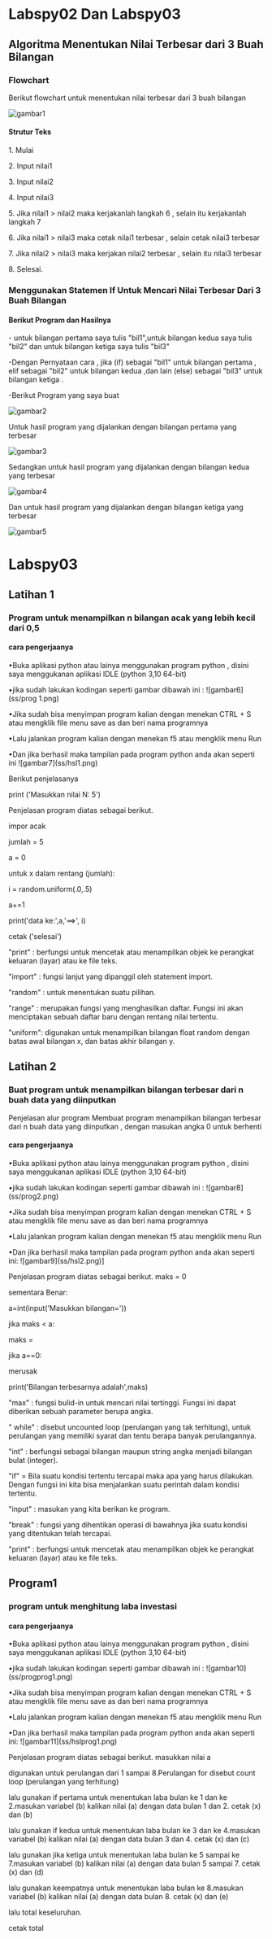 # Labspy02 Dan Labspy03
## Algoritma Menentukan Nilai Terbesar dari 3 Buah Bilangan 
### Flowchart
<p>Berikut flowchart untuk menentukan nilai terbesar dari 3 buah bilangan<p>

![gambar1](ss/flow.png) 

#### Strutur Teks
<p>1.  Mulai<p>
<p>2.  Input nilai1<p>
<p>3.  Input nilai2<p>
<p>4.  Input nilai3<p>
<p>5.  Jika nilai1 > nilai2 maka kerjakanlah langkah 6 , selain itu kerjakanlah langkah 7 <p>
<p>6.  Jika nilai1 > nilai3 maka cetak nilai1 terbesar , selain cetak nilai3 terbesar<p>
<p>7.  Jika nilai2 > nilai3 maka kerjakan nilai2 terbesar , selain itu nilai3 terbesar<p>
<p>8.  Selesai. <p>

### Menggunakan Statemen If Untuk Mencari Nilai Terbesar Dari 3 Buah Bilangan
#### Berikut Program dan Hasilnya 
<P>- untuk bilangan pertama saya tulis "bil1",untuk bilangan kedua saya tulis "bil2" dan untuk bilangan ketiga saya tulis "bil3"<p>
<p>-Dengan Pernyataan cara , jika (if) sebagai "bil1" untuk bilangan pertama , elif sebagai "bil2" untuk bilangan kedua ,dan lain (else) sebagai "bil3" untuk bilangan ketiga .<P>
<p>-Berikut Program yang saya buat<p>

![gambar2](ss/prg.png)

<P> Untuk hasil program yang dijalankan dengan bilangan pertama yang terbesar<p>

![gambar3](ss/bil1.jpeg)

<p> Sedangkan untuk hasil program yang dijalankan dengan bilangan kedua yang terbesar<p>

![gambar4](ss/bil2.jpeg)

<p> Dan untuk hasil program yang dijalankan dengan bilangan ketiga yang terbesar<p>

![gambar5](ss/bil3.jpeg)
# Labspy03
## Latihan 1
### Program untuk menampilkan n bilangan acak yang lebih kecil dari 0,5
#### cara pengerjaanya 
<p>•Buka aplikasi python atau lainya menggunakan program python , disini saya menggukanan aplikasi IDLE (python 3,10  64-bit)
<p>•jika sudah lakukan kodingan seperti gambar dibawah ini :
![gambar6](ss/prog 1.png)
<p>•Jika sudah bisa menyimpan program kalian dengan menekan CTRL + S atau mengklik file menu save as dan beri nama programnya
<p>•Lalu jalankan program kalian dengan menekan f5 atau mengklik menu Run
<p>•Dan jika berhasil maka tampilan pada program python anda akan seperti ini
![gambar7](ss/hsl1.png)
<p>Berikut penjelasanya
<p>print ('Masukkan nilai N: 5')

<p>Penjelasan program diatas sebagai berikut.

impor acak

jumlah = 5

a = 0

untuk x dalam rentang (jumlah):

i = random.uniform(.0,.5)

a+=1

print('data ke:',a,'==>', i)

cetak ('selesai')

"print" : berfungsi untuk mencetak atau menampilkan objek ke perangkat keluaran (layar) atau ke file teks.

"import" : fungsi lanjut yang dipanggil oleh statement import.

"random" : untuk menentukan suatu pilihan.

"range" : merupakan fungsi yang menghasilkan daftar. Fungsi ini akan menciptakan sebuah daftar baru dengan rentang nilai tertentu.

"uniform": digunakan untuk menampilkan bilangan float random dengan batas awal bilangan x, dan batas akhir bilangan y.<p>

## Latihan 2
### Buat program untuk menampilkan bilangan terbesar dari n buah data yang diinputkan
<p>Penjelasan alur program 
Membuat program menampilkan bilangan terbesar dari n buah data yang diinputkan  , dengan masukan angka 0 untuk berhenti

#### cara pengerjaanya 
<p>•Buka aplikasi python atau lainya menggunakan program python , disini saya menggukanan aplikasi IDLE (python 3,10  64-bit)
<p>•jika sudah lakukan kodingan seperti gambar dibawah ini :
![gambar8](ss/prog2.png)
<p>•Jika sudah bisa menyimpan program kalian dengan menekan CTRL + S atau mengklik file menu save as dan beri nama programnya
<p>•Lalu jalankan program kalian dengan menekan f5 atau mengklik menu Run
<p>•Dan jika berhasil maka tampilan pada program python anda akan seperti ini:
![gambar9](ss/hsl2.png)]
<p>Penjelasan program diatas sebagai berikut.
maks = 0

sementara Benar:

a=int(input('Masukkan bilangan='))

jika maks < a:

maks =

jika a==0:

merusak

print('Bilangan terbesarnya adalah',maks)

"max" : fungsi bulid-in untuk mencari nilai tertinggi. Fungsi ini dapat diberikan sebuah parameter berupa angka.

" while" : disebut uncounted loop (perulangan yang tak terhitung), untuk perulangan yang memiliki syarat dan tentu berapa banyak perulangannya.

"int" : berfungsi sebagai bilangan maupun string angka menjadi bilangan bulat (integer).

"if" = Bila suatu kondisi tertentu tercapai maka apa yang harus dilakukan. Dengan fungsi ini kita bisa menjalankan suatu perintah dalam kondisi tertentu.

"input" : masukan yang kita berikan ke program.

"break" : fungsi yang dihentikan operasi di bawahnya jika suatu kondisi yang ditentukan telah tercapai.

"print" : berfungsi untuk mencetak atau menampilkan objek ke perangkat keluaran (layar) atau ke file teks.<p>

## Program1
### program untuk menghitung laba investasi
#### cara pengerjaanya 
<p>•Buka aplikasi python atau lainya menggunakan program python , disini saya menggukanan aplikasi IDLE (python 3,10  64-bit)
<p>•jika sudah lakukan kodingan seperti gambar dibawah ini :
![gambar10](ss/progprog1.png)
<p>•Jika sudah bisa menyimpan program kalian dengan menekan CTRL + S atau mengklik file menu save as dan beri nama programnya
<p>•Lalu jalankan program kalian dengan menekan f5 atau mengklik menu Run
<p>•Dan jika berhasil maka tampilan pada program python anda akan seperti ini:
![gambar11](ss/hslprog1.png)
<p>Penjelasan program diatas sebagai berikut.
masukkan nilai a

digunakan untuk perulangan dari 1 sampai 8.Perulangan for disebut count loop (perulangan yang terhitung)

lalu gunakan if pertama untuk menentukan laba bulan ke 1 dan ke 2.masukan variabel (b) kalikan nilai (a) dengan data bulan 1 dan 2. cetak (x) dan (b)

lalu gunakan if kedua untuk menentukan laba bulan ke 3 dan ke 4.masukan variabel (b) kalikan nilai (a) dengan data bulan 3 dan 4. cetak (x) dan (c)

lalu gunakan jika ketiga untuk menentukan laba bulan ke 5 sampai ke 7.masukan variabel (b) kalikan nilai (a) dengan data bulan 5 sampai 7. cetak (x) dan (d)

lalu gunakan keempatnya untuk menentukan laba bulan ke 8.masukan variabel (b) kalikan nilai (a) dengan data bulan 8. cetak (x) dan (e)

lalu total keseluruhan.

cetak total<p>